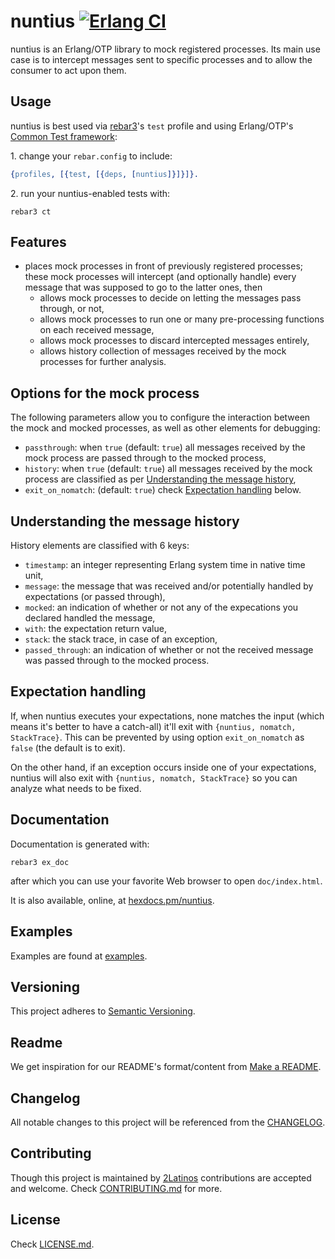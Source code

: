 # nuntius [![Erlang CI][ci-img]][ci]

[ci]: https://github.com/2Latinos/nuntius/actions/workflows/erlang.yml
[ci-img]: https://github.com/2Latinos/nuntius/actions/workflows/erlang.yml/badge.svg

nuntius is an Erlang/OTP library to mock registered processes. Its main use case is to intercept
messages sent to specific processes and to allow the consumer to act upon them.

## Usage

nuntius is best used via [rebar3](https://rebar3.org/)'s `test` profile and using Erlang/OTP's
[Common Test framework](https://www.erlang.org/doc/man/common_test.html):

1\. change your `rebar.config` to include:

```erlang
{profiles, [{test, [{deps, [nuntius]}]}]}.
```

2\. run your nuntius-enabled tests with:

```shell
rebar3 ct
```

## Features

* places mock processes in front of previously registered processes; these mock processes will
intercept (and optionally handle) every message that was supposed to go to the latter ones, then
  * allows mock processes to decide on letting the messages pass through, or not,
  * allows mock processes to run one or many pre-processing functions on each received message,
  * allows mock processes to discard intercepted messages entirely,
  * allows history collection of messages received by the mock processes for further analysis.

## Options for the mock process

The following parameters allow you to configure the interaction between the mock and mocked
processes, as well as other elements for debugging:

* `passthrough`: when `true` (default: `true`) all messages received by the mock process are
passed through to the mocked process,
* `history`: when `true` (default: `true`) all messages received by the mock process are
classified as per [Understanding the message history](#understanding-the-message-history),
* `exit_on_nomatch`: (default: `true`) check [Expectation handling](#expectation-handling) below.

## Understanding the message history

History elements are classified with 6 keys:

* `timestamp`: an integer representing Erlang system time in native time unit,
* `message`: the message that was received and/or potentially handled by expectations
(or passed through),
* `mocked`: an indication of whether or not any of the expecations you declared handled
the message,
* `with`: the expectation return value,
* `stack`: the stack trace, in case of an exception,
* `passed_through`: an indication of whether or not the received message was passed through to
the mocked process.

## Expectation handling

If, when nuntius executes your expectations, none matches the input (which means it's better
to have a catch-all) it'll exit with `{nuntius, nomatch, StackTrace}`. This can be prevented by
using option `exit_on_nomatch` as `false` (the default is to exit).

On the other hand, if an exception occurs inside one of your expectations, nuntius will
also exit with `{nuntius, nomatch, StackTrace}` so you can analyze what needs to be fixed.

## Documentation

Documentation is generated with:

```shell
rebar3 ex_doc
```

after which you can use your favorite Web browser to open `doc/index.html`.

It is also available, online, at [hexdocs.pm/nuntius](https://hexdocs.pm/nuntius/).

## Examples

Examples are found at [examples](examples).

## Versioning

This project adheres to [Semantic Versioning](https://semver.org/spec/v2.0.0.html).

## Readme

We get inspiration for our README's format/content from
[Make a README](https://www.makeareadme.com/).

## Changelog

All notable changes to this project will be referenced from the [CHANGELOG](CHANGELOG.md).

## Contributing

Though this project is maintained by [2Latinos](https://github.com/2Latinos) contributions are
accepted and welcome. Check [CONTRIBUTING.md](CONTRIBUTING.md) for more.

## License

Check [LICENSE.md](LICENSE.md).
